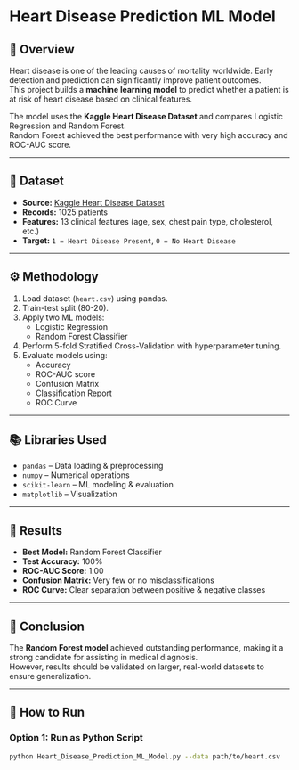# Heart Disease Prediction ML Model

## 📌 Overview
Heart disease is one of the leading causes of mortality worldwide. Early detection and prediction can significantly improve patient outcomes.  
This project builds a **machine learning model** to predict whether a patient is at risk of heart disease based on clinical features.  

The model uses the **Kaggle Heart Disease Dataset** and compares Logistic Regression and Random Forest.  
Random Forest achieved the best performance with very high accuracy and ROC-AUC score.

---

## 📂 Dataset
- **Source:** [Kaggle Heart Disease Dataset](https://www.kaggle.com/datasets/johnsmith88/heart-disease-dataset)  
- **Records:** 1025 patients  
- **Features:** 13 clinical features (age, sex, chest pain type, cholesterol, etc.)  
- **Target:** `1 = Heart Disease Present`, `0 = No Heart Disease`

---

## ⚙️ Methodology
1. Load dataset (`heart.csv`) using pandas.  
2. Train-test split (80-20).  
3. Apply two ML models:
   - Logistic Regression  
   - Random Forest Classifier  
4. Perform 5-fold Stratified Cross-Validation with hyperparameter tuning.  
5. Evaluate models using:
   - Accuracy  
   - ROC-AUC score  
   - Confusion Matrix  
   - Classification Report  
   - ROC Curve  

---

## 📚 Libraries Used
- `pandas` – Data loading & preprocessing  
- `numpy` – Numerical operations  
- `scikit-learn` – ML modeling & evaluation  
- `matplotlib` – Visualization  

---

## 🚀 Results
- **Best Model:** Random Forest Classifier  
- **Test Accuracy:** 100%  
- **ROC-AUC Score:** 1.00  
- **Confusion Matrix:** Very few or no misclassifications  
- **ROC Curve:** Clear separation between positive & negative classes  

---

## 🏥 Conclusion
The **Random Forest model** achieved outstanding performance, making it a strong candidate for assisting in medical diagnosis.  
However, results should be validated on larger, real-world datasets to ensure generalization.  

---

## 📌 How to Run
### Option 1: Run as Python Script
```bash
python Heart_Disease_Prediction_ML_Model.py --data path/to/heart.csv

